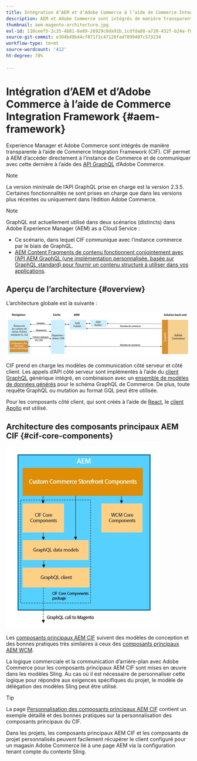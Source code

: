 ```yaml
---
title: Intégration d’AEM et d’Adobe Commerce à l’aide de Commerce Integration Framework
description: AEM et Adobe Commerce sont intégrés de manière transparente à l’aide de Commerce Integration Framework (CIF). CIF permet à AEM d’accéder à une instance Adobe Commerce et de communiquer avec Adobe Commerce via GraphQL. Il permet également aux auteurs AEM d’utiliser les sélecteurs de produits et de catégories et la console de produits pour parcourir les données de produit et de catégorie récupérées à la demande à partir d’Adobe Commerce. En outre, le CIF offre une vitrine prête à l’emploi qui peut accélérer les projets commerciaux.
thumbnail: aem-magento-architecture.jpg
exl-id: 110ceef5-2c35-4b81-8e89-26929c0da91b,1cdfda88-a728-432f-b24a-f81347572bcf
source-git-commit: e304b49b44cf871f3c47120fad7899407c573234
workflow-type: tm+mt
source-wordcount: '412'
ht-degree: 78%

---
```


# Intégration d’AEM et d’Adobe Commerce à l’aide de Commerce Integration Framework {#aem-framework}

Experience Manager et Adobe Commerce sont intégrés de manière transparente à l’aide de Commerce Integration Framework (CIF). CIF permet à AEM d’accéder directement à l’instance de Commerce et de communiquer avec cette dernière à l’aide des [API GraphQL](https://devdocs.magento.com/guides/v2.4/graphql/) d’Adobe Commerce.

>[!NOTE]
>
> La version minimale de l’API GraphQL prise en charge est la version 2.3.5. Certaines fonctionnalités ne sont prises en charge que dans les versions plus récentes ou uniquement dans l’édition Adobe Commerce.

>[!NOTE]
>
>GraphQL est actuellement utilisé dans deux scénarios (distincts) dans Adobe Experience Manager (AEM) as a Cloud Service :
>
>* Ce scénario, dans lequel CIF communique avec l’instance commerce par le biais de GraphQL.
>* [AEM Content Fragments de contenu fonctionnent conjointement avec l’API AEM GraphQL (une implémentation personnalisée, basée sur GraphQL standard) pour fournir un contenu structuré à utiliser dans vos applications](/help/headless/graphql-api/content-fragments.md).


## Aperçu de l’architecture {#overview}

L’architecture globale est la suivante :

![Aperçu de l’architecture du CIF](../assets/AEM_Magento_Architecture.png)

CIF prend en charge les modèles de communication côté serveur et côté client.
Les appels d’API côté serveur sont implémentés à l’aide du [client GraphQL](https://github.com/adobe/commerce-cif-graphql-client) générique intégré, en combinaison avec un [ensemble de modèles de données générés](https://github.com/adobe/commerce-cif-magento-graphql) pour le schéma GraphQL de Commerce. De plus, toute requête GraphQL ou mutation au format GQL peut être utilisée.

Pour les composants côté client, qui sont créés à l’aide de [React](https://reactjs.org/), le [client Apollo](https://www.apollographql.com/docs/react/) est utilisé.

## Architecture des composants principaux AEM CIF {#cif-core-components}

![Architecture des composants principaux AEM CIF](../assets/cif-component-architecture.jpg)

Les [composants principaux AEM CIF](https://github.com/adobe/aem-core-cif-components) suivent des modèles de conception et des bonnes pratiques très similaires à ceux des [composants principaux AEM WCM](https://github.com/adobe/aem-core-wcm-components).

La logique commerciale et la communication d’arrière-plan avec Adobe Commerce pour les composants principaux AEM CIF sont mises en œuvre dans les modèles Sling. Au cas où il est nécessaire de personnaliser cette logique pour répondre aux exigences spécifiques du projet, le modèle de délégation des modèles Sling peut être utilisé.

>[!TIP]
>
>La page [Personnalisation des composants principaux AEM CIF](../customizing/customize-cif-components.md) contient un exemple détaillé et des bonnes pratiques sur la personnalisation des composants principaux du CIF.

Dans les projets, les composants principaux AEM CIF et les composants de projet personnalisés peuvent facilement récupérer le client configuré pour un magasin Adobe Commerce lié à une page AEM via la configuration tenant compte du contexte Sling.
